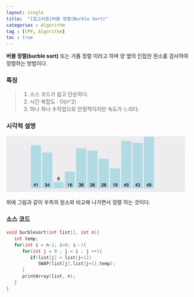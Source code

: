```yaml
---
layout: single
title:  "[알고리즘]버블 정렬(Burble Sort)"
categories : Algorithm
tag : [CPP, Algorithm]
toc : true
---
```


__버블 정렬(burble sort)__ 또는 거품 정렬 이라고 하며 양 옆의 인접한 원소를 검사하여 정렬하는 방법이다.

### __특징__

> 1.  소스 코드가 쉽고 단순하다.
> 2. 시간 복잡도 :  O(n^2)
> 3. 하나 하나 수작업으로 안정적이지만 속도가 느리다.

### 시각적 설명

![bubble-sort](../images/2022-07-29-burblesort/bubble-sort.gif)

위에 그림과 같이 우측의 원소와 비교해 나가면서 정렬 하는 것이다.

### 소스 코드

```c++
void burblesort(int list[], int n){
   int temp;
   for(int i = n-1; i>0; i--){
      for(int j = 0 ; j < i ; j ++){
         if(list[j] > list[j+1]) 
            SWAP(list[j],list[j+1],temp);
      }
      printArray(list, n);
   }
}
```



